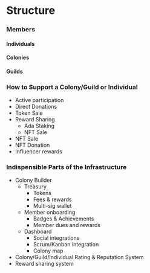 # Structure

### Members

#### Individuals

#### Colonies

#### Guilds



### How to Support a Colony/Guild or Individual

* Active participation
* Direct Donations
* Token Sale
* Reward Sharing
  * Ada Staking
  * NFT Sale
* NFT Sale
* NFT Donation
* Influencer rewards

### Indispensible Parts of the Infrastructure

* Colony Builder
  * Treasury
    * Tokens
    * Fees & rewards
    * Multi-sig wallet
  * Member onboarding
    * Badges & Achievements
    * Member dues and rewards
  * Dashboard
    * Social integrations
    * Scrum/Kanban integration
    * Colony map
* Colony/Guild/Individual Rating & Reputation System
* Reward sharing system
